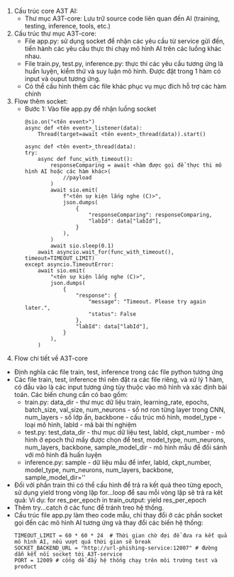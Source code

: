 1. Cấu trúc core A3T AI:
    - Thư mục A3T-core: Lưu trữ source code liên quan đến AI (training, testing, inference, tools, etc.)
2. Cấu trúc thư mục A3T-core:
    - File app.py: sử dụng socket để nhận các yêu cầu từ service gửi đến, tiến hành các yêu cầu thực thi chạy mô hình AI trên các luồng khác nhau.
    - File train.py, test.py, inference.py: thực thi các yêu cầu tương ứng là huấn luyện, kiểm thử và suy luận mô hình. Được đặt trong 1 hàm có input và ouput tương ứng.
    - Có thể cấu hình thêm các file khác phục vụ mục đích hỗ trợ các hàm chính
4. Flow thêm socket:
    - Bước 1: Vào file app.py để nhận luồng socket
        ```
        @sio.on("<tên event>")
        async def <tên event>_listener(data):
            Thread(target=await <tên event>_thread(data)).start()

        async def <tên event>_thread(data):
        try:
            async def func_with_timeout():
                responseComparing = await <hàm được gọi để thực thi mô hình AI hoặc các hàm khác>(
                    //payload
                )
                await sio.emit(
                    f"<tên sự kiện lắng nghe (C)>",
                    json.dumps(
                        {
                            "responseComparing": responseComparing,
                            "labId": data["labId"],
                        }
                    ),
                )
                await sio.sleep(0.1)
            await asyncio.wait_for(func_with_timeout(), timeout=TIMEOUT_LIMIT)
        except asyncio.TimeoutError:
            await sio.emit(
                "<tên sự kiện lắng nghe (C)>",
                json.dumps(
                    {
                        "response": {
                            "message": "Timeout. Please try again later.",
                            "status": False
                        },
                        "labId": data["labId"],
                    }
                ),
            )
        ```
5. Flow chi tiết về A3T-core
- Định nghĩa các file train, test, inference trong các file python tương ứng
- Các file train, test, inference thì nên đặt ra các file riêng, và xử lý 1 hàm, có đầu vào là các input tương ứng tùy thuộc vào mô hình và xác định bài toán. Các biến chung cần có bao gồm:
    + train.py: data_dir - thư mục dữ liệu train, learning_rate, epochs, batch_size, val_size, num_neurons - số nơ ron từng layer trong CNN, num_layers - số lớp ẩn, backbone - cấu trúc mô hình, model_type - loại mô hình, labId - mã bài thí nghiệm
    + test.py: test_data_dir - thư mục dữ liệu test, labId, ckpt_number - mô hình ở epoch thứ mấy được chọn để test, model_type, num_neurons, num_layers, backbone, sample_model_dir - mô hình mẫu để đối sánh với mô hình đã huấn luyện
    + inference.py: sample - dữ liệu mẫu để infer, labId, ckpt_number, model_type, num_neurons, num_layers, backbone, sample_model_dir=''
- Đối với phần train thì có thể cấu hình để trả ra kết quả theo từng epoch, sử dụng yield trong vòng lặp for...loop để sau mỗi vòng lặp sẽ trả ra kêt quả:
    Ví dụ: for res_per_epoch in train_output:
                yield res_per_epoch
- Thêm try...catch ở các func để tránh treo hệ thống.
- Cấu trúc file app.py làm theo code mẫu, chỉ thay đổi ở các phần socket gọi đến các mô hình AI tương ứng và thay đổi các biến hệ thống:
    ```
    TIMEOUT_LIMIT = 60 * 60 * 24  # Thời gian chờ đợi để đưa ra kết quả mô hình AI, nếu vượt quá thời gian sẽ break
    SOCKET_BACKEND_URL = "http://url-phishing-service:12007" # đường dẫn kết nối socket tới A3T-service
    PORT = 12009 # cổng dể đẩy hệ thống chạy trên môi trường test và product
    ```

